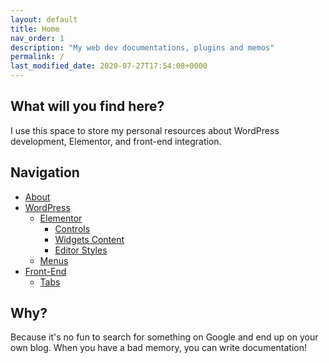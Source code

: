```yaml
---
layout: default
title: Home
nav_order: 1
description: "My web dev documentations, plugins and memos"
permalink: /
last_modified_date: 2020-07-27T17:54:08+0000
---
```


## What will you find here? 

I use this space to store my personal resources about WordPress development, Elementor, and front-end integration.

## Navigation

- [About](/about)
- [WordPress](/docs/wordpress)
	- [Elementor](/docs/wordpress/elementor)
		- [Controls](/docs/wordpress/elementor/controls)
		- [Widgets Content](/docs/wordpress/elementor/widgets-content)
		- [Editor Styles](/docs/wordpress/elementor/editor-styles)
	- [Menus](/docs/wordpress/menus)
- [Front-End]('/docs/front-end')
	- [Tabs]('/docs/front-end/tabs')


## Why?

Because it's no fun to search for something on Google and end up on your own blog. When you have a bad memory, you can write documentation!

